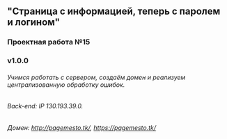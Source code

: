 ## "Страница с информацией, теперь с паролем и логином"
### Проектная работа №15
### v1.0.0
###### Учимся работать с сервером, создаём домен и реализуем централизованную обработку ошибок.
###### Back-end: IP 130.193.39.0.
###### Домен: http://pagemesto.tk/, https://pagemesto.tk/

